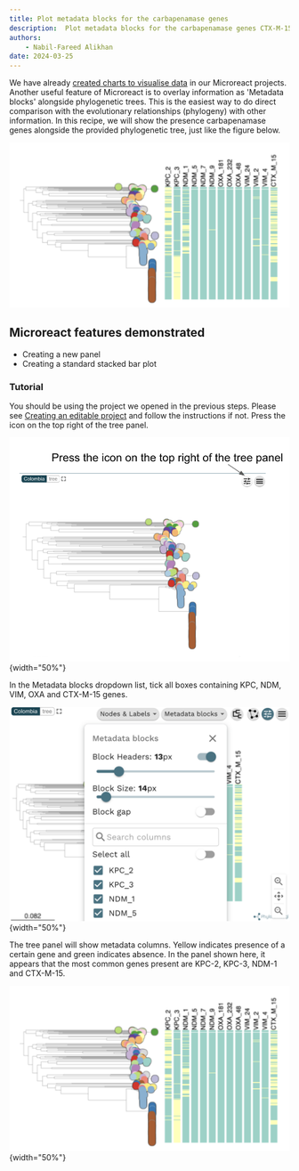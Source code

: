 ```yaml
---
title: Plot metadata blocks for the carbapenamase genes
description:  Plot metadata blocks for the carbapenamase genes CTX-M-15, NDM-1, KPC and OXA. What are the prevalent AMR mechanisms detected ?
authors:
    - Nabil-Fareed Alikhan
date: 2024-03-25
---
```


We have already [created charts to visualise data](./step-3.md) in our Microreact projects. Another useful feature of Microreact is to overlay information as 'Metadata blocks' alongside phylogenetic trees. This is the easiest way to do direct comparison with the evolutionary relationships (phylogeny) with other information. In this recipe, we will show the presence carbapenamase genes alongside the provided phylogenetic tree, just like the figure below. 

![Final output](tutorial/metadata_blocks.png)

## Microreact features demonstrated

* Creating a new panel 
* Creating a standard stacked bar plot 

### Tutorial

You should be using the project we opened in the previous steps. Please see [Creating an editable project](./step-1.md) and follow the instructions if not. Press the icon on the top right of the tree panel.

![Task 4: Plot metadata blocks for CTX-M-15, NDM-1, KPC and OXA genes. What are the prevalent AMR mechanisms detected ? Step 1: Press the icon on the top right of the tree panel.](tutorial/show%20metadata.png){width="50%"}

In the Metadata blocks dropdown list, tick all boxes containing KPC, NDM, VIM, OXA and CTX-M-15 genes.

![Task 4: Plot metadata blocks for CTX-M-15, NDM-1, KPC and OXA genes. What are the prevalent AMR mechanisms detected ? Step 2: In the Metadata blocks dropdown list, tick all boxes containing KPC, NDM, VIM, OXA and CTX-M-15 genes.](tutorial/metadata%20block%20select%20genes.png){width="50%"}

The tree panel will show metadata columns. Yellow indicates presence of a certain gene and green indicates absence. In the panel shown here, it appears that the most common genes present are KPC-2, KPC-3, NDM-1 and CTX-M-15.

![Task 4: Plot metadata blocks for CTX-M-15, NDM-1, KPC and OXA genes. What are the prevalent AMR mechanisms detected ? Step 3: The tree panel will show metadata columns. Yellow indicates presence of a certain gene and green indicates absence. In the panel shown here, it appears that the most common genes present are KPC-2, KPC-3, NDM-1 and CTX-M-15.](tutorial/metadata_blocks.png){width="50%"}
